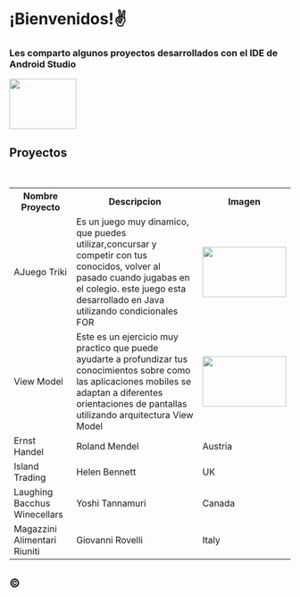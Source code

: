 <!--
**DidierPinto/DidierPinto** is a ✨ _special_ ✨ repository because its `README.md` (this file) appears on your GitHub profile.
Here are some ideas to get you started:

- 🔭 I’m currently working on ...
- 🌱 I’m currently learning ...
- 👯 I’m looking to collaborate on ...
- 🤔 I’m looking for help with ...
- 💬 Ask me about ...
- 📫 How to reach me: ...
- 😄 Pronouns: ...
- ⚡ Fun fact: ...
-->

<!DOCTYPE html>
<head>

<h1>¡Bienvenidos!✌</h1>
<h3>Les comparto algunos proyectos desarrollados con el IDE de Android Studio</h3>
</head>
<body>

<img src = "https://i.ytimg.com/vi/kypaoh55ro8/hqdefault.jpg" height = "90" width = "120">

<h2>Proyectos</h2>
<br>
<table>
  <tr>
    <th>Nombre Proyecto</th>
    <th>Descripcion</th>
    <th>Imagen</th>
  </tr>
  <tr>
    <td>AJuego Triki</td>
    <td>Es un juego muy dinamico, que puedes utilizar,concursar y competir con tus conocidos, volver al pasado cuando jugabas en el colegio. este juego esta desarrollado en Java utilizando condicionales FOR</td>
    <td><img src = "https://i.ytimg.com/vi/7aLRgzerY6c/maxresdefault.jpg" height = "90" width = "150"></td>
    
  </tr>
  <tr>
    <td>View Model</td>
    <td>Este es un ejercicio muy practico que puede ayudarte a profundizar tus conocimientos sobre como las aplicaciones mobiles se adaptan a diferentes orientaciones de pantallas utilizando arquitectura View Model</td>
    <td><img src = "https://miro.medium.com/v2/resize:fit:863/0*B1FlGmCGFUFWGZBE.png" height = "90" width = "150"></td>
  </tr>
  <tr>
    <td>Ernst Handel</td>
    <td>Roland Mendel</td>
    <td>Austria</td>
  </tr>
  <tr>
    <td>Island Trading</td>
    <td>Helen Bennett</td>
    <td>UK</td>
  </tr>
  <tr>
    <td>Laughing Bacchus Winecellars</td>
    <td>Yoshi Tannamuri</td>
    <td>Canada</td>
  </tr>
  <tr>
    <td>Magazzini Alimentari Riuniti</td>
    <td>Giovanni Rovelli</td>
    <td>Italy</td>
  </tr>
</table>

  <h2>&copy;</h2>
</body>

</html>


